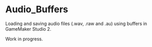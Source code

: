 # Audio_Buffers
Loading and saving audio files (.wav, .raw and .au) using buffers in GameMaker Studio 2.

Work in progress.
